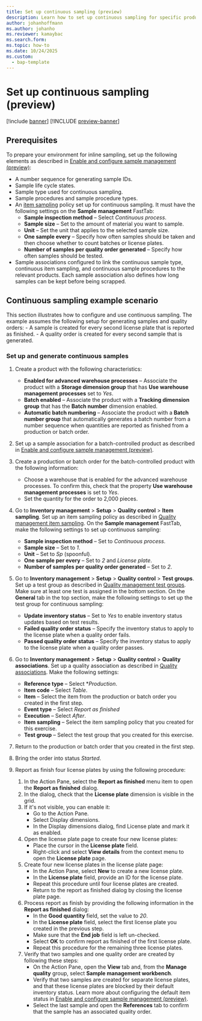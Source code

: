 ```yaml
---
title: Set up continuous sampling (preview)
description: Learn how to set up continuous sampling for specific products.
author: johanhoffmann
ms.author: johanho
ms.reviewer: kamaybac
ms.search.form: 
ms.topic: how-to
ms.date: 10/24/2025
ms.custom: 
  - bap-template
---
```


# Set up continuous sampling (preview)

[!include [banner](../../includes/banner.md)]
[!INCLUDE [preview-banner](~/../shared-content/shared/preview-includes/preview-banner.md)]
<!-- KFM: Preview until further notice -->

## Prerequisites

To prepare your environment for inline sampling, set up the following elements as described in [Enable and configure sample management (preview)](quality-sample-management-admin.md):

- A number sequence for generating sample IDs.
- Sample life cycle states.
- Sample type used for continuous sampling.
- Sample procedures and sample procedure types.
- An [item sampling](quality-item-sampling.md) policy set up for continuous sampling. It must have the following settings on the **Sample management** FastTab:
    - **Sample inspection method** – Select *Continuous process*.
    - **Sample size** – Set to the amount of material you want to sample.
    - **Unit** – Set the unit that applies to the selected sample size.
    - **One sample every** – Specify how often samples should be taken and then choose whether to count batches or license plates.
    - **Number of samples per quality order generated** – Specify how often samples should be tested.
- Sample associations configured to link the continuous sample type, continuous item sampling, and continuous sample procedures to the relevant products. Each sample association also defines how long samples can be kept before being scrapped.

## Continuous sampling example scenario

This section illustrates how to configure and use continuous sampling. The example assumes the following setup for generating samples and quality orders:
    - A sample is created for every second license plate that is reported as finished.
    - A quality order is created for every second sample that is generated.

### Set up and generate continuous samples

1. Create a product with the following characteristics:
    - **Enabled for advanced warehouse processes** – Associate the product with a **Storage dimension group** that has **Use warehouse management processes** set to *Yes*.
    - **Batch enabled** – Associate the product with a **Tracking dimension group** that has the **Batch number** dimension enabled.
    - **Automatic batch numbering** – Associate the product with a **Batch number group** that automatically generates a batch number from a number sequence when quantities are reported as finished from a production or batch order.
1. Set up a sample association for a batch-controlled product as described in [Enable and configure sample management (preview)](quality-sample-management-admin.md).
1. Create a production or batch order for the batch-controlled product with the following information:
    - Choose a warehouse that is enabled for the advanced warehouse processes. To confirm this, check that the property **Use warehouse management processes** is set to *Yes*.
    - Set the quantity for the order to 2,000 pieces.
1. Go to **Inventory management** \> **Setup** \> **Quality control** \> **Item sampling**. Set up an item sampling policy as described in [Quality management item sampling](../inventory/quality-item-sampling.md). On the **Sample management** FastTab, make the following settings to set up continuous sampling:
    - **Sample inspection method** – Set to *Continuous process*.
    - **Sample size** – Set to *1*.
    - **Unit** – Set to *Sp* (spoonful).
    - **One sample per every** – Set to *2* and *License plate*.
    - **Number of samples per quality order generated** – Set to *2*.

1. Go to **Inventory management** \> **Setup** \> **Quality control** \> **Test groups**. Set up a test group as described in [Quality management test groups](../inventory/quality-test-groups.md). Make sure at least one test is assigned in the bottom section. On the **General** tab in the top section, make the following settings to set up the test group for continuous sampling:
    - **Update inventory status** – Set to *Yes* to enable inventory status updates based on test results.
    - **Failed quality order status** – Specify the inventory status to apply to the license plate when a quality order fails.
    - **Passed quality order status** – Specify the inventory status to apply to the license plate when a quality order passes.

1. Go to **Inventory management** \> **Setup** \> **Quality control** \> **Quality associations**. Set up a quality association as described in [Quality associations](../inventory/quality-associations.md). Make the following settings:
    - **Reference type** – Select **Production*.
    - **Item code** – Select *Table*.
    - **Item** – Select the item from the production or batch order you created in the first step.
    - **Event type** – Select *Report as finished*
    - **Execution** – Select *After*.
    - **Item sampling** – Select the item sampling policy that you created for this exercise.
    - **Test group** – Select the test group that you created for this exercise.

1. Return to the production or batch order that you created in the first step.
1. Bring the order into status *Started*.
1. Report as finish four license plates by using the following procedure:
    1. In the Action Pane, select the **Report as finished** menu item to open the **Report as finished** dialog.
    1. In the dialog, check that the **License plate** dimension is visible in the grid.
    1. If it's not visible, you can enable it:
        - Go to the Action Pane.
        - Select Display dimensions.
        - In the Display dimensions dialog, find License plate and mark it as enabled.
    1. Open the license plate page to create four new license plates:
        - Place the cursor in the **License plate** field.
        - Right-click and select **View details** from the context menu to open the **License plate** page.
    1. Create four new license plates in the license plate page:
        - In the Action Pane, select **New** to create a new license plate.
        - In the **License plate** field, provide an ID for the license plate.
        - Repeat this procedure until four license plates are created.
        - Return to the report as finished dialog by closing the license plate page.
    1. Process report as finish by providing the following information in the **Report as finished** dialog:
        - In the **Good quantity** field, set the value to *20*.
        - In the **License plate** field, select the first license plate you created in the previous step.
        - Make sure that the **End job** field is left un-checked.
        - Select **OK** to confirm report as finished of the first license plate.
        - Repeat this procedure for the remaining three license plates.
    1. Verify that two samples and one quality order are created by following these steps:
        - On the Action Pane, open the **View** tab and, from the **Manage quality** group, select **Sample management workbench**.
        - Verify that two samples are created for separate license plates, and that these license plates are blocked by their default inventory status. Learn more about configuring the default item status in [Enable and configure sample management (preview)](quality-sample-management-admin.md).
        - Select the last sample and open the **References** tab to confirm that the sample has an associated quality order.
